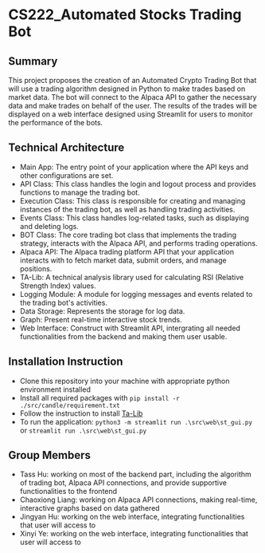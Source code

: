 # CS222_Automated Stocks Trading Bot
## Summary
This project proposes the creation of an Automated Crypto Trading Bot that will use a trading algorithm designed in Python to make trades based on market data. The bot will connect to the Alpaca API to gather the necessary data and make trades on behalf of the user. The results of the trades will be displayed on a web interface designed using Streamlit for users to monitor the performance of the bots.
## Technical Architecture
- Main App: The entry point of your application where the API keys and other configurations are set.
- API Class: This class handles the login and logout process and provides functions to manage the trading bot.
- Execution Class: This class is responsible for creating and managing instances of the trading bot, as well as handling trading activities.
- Events Class: This class handles log-related tasks, such as displaying and deleting logs.
- BOT Class: The core trading bot class that implements the trading strategy, interacts with the Alpaca API, and performs trading operations.
- Alpaca API: The Alpaca trading platform API that your application interacts with to fetch market data, submit orders, and manage positions.
- TA-Lib: A technical analysis library used for calculating RSI (Relative Strength Index) values.
- Logging Module: A module for logging messages and events related to the trading bot's activities.
- Data Storage: Represents the storage for log data.
- Graph: Present real-time interactive stock trends.
- Web Interface: Construct with Streamlit API, intergrating all needed functionalities from the backend and making them user usable.
## Installation Instruction
- Clone this repository into your machine with appropriate python environment installed
- Install all required packages with `pip install -r ./src/candle/requirement.txt`
- Follow the instruction to install [Ta-Lib](https://pypi.org/project/TA-Lib/)
- To run the application: `python3 -m streamlit run .\src\web\st_gui.py` or `streamlit run .\src\web\st_gui.py`
## Group Members
- Tass Hu: working on most of the backend part, including the algorithm of trading bot, Alpaca API connections, and provide supportive functionalities to the frontend
- Chaoxiong Liang: working on Alpaca API connections, making real-time, interactive graphs based on data gathered
- Jingyan Hu: working on the web interface, integrating functionalities that user will access to
- Xinyi Ye: working on the web interface, integrating functionalities that user will access to
